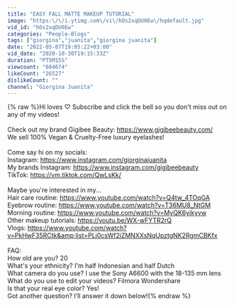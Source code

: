 ```yaml
---
title: "EASY FALL MATTE MAKEUP TUTORIAL"
image: "https:\/\/i.ytimg.com\/vi\/hOs2xqDU0Ew\/hqdefault.jpg"
vid_id: "hOs2xqDU0Ew"
categories: "People-Blogs"
tags: ["giorgina","juanita","giorgina juanita"]
date: "2022-05-07T19:05:22+03:00"
vid_date: "2020-10-30T19:15:33Z"
duration: "PT5M15S"
viewcount: "684674"
likeCount: "26527"
dislikeCount: ""
channel: "Giorgina Juanita"
---
```

{% raw %}Hi loves ♡ Subscribe and click the bell so you don't miss out on any of my videos!<br /><br />Check out my brand Gigibee Beauty: <a rel="nofollow" target="blank" href="https://www.gigibeebeauty.com/">https://www.gigibeebeauty.com/</a><br />We sell 100% Vegan &amp; Cruelty-Free luxury eyelashes!<br /><br />Come say hi on my socials:<br />Instagram: <a rel="nofollow" target="blank" href="https://www.instagram.com/giorginajuanita">https://www.instagram.com/giorginajuanita</a><br />My brands Instagram: <a rel="nofollow" target="blank" href="https://www.instagram.com/gigibeebeauty">https://www.instagram.com/gigibeebeauty</a><br />TikTok: <a rel="nofollow" target="blank" href="https://vm.tiktok.com/QwLsKk/">https://vm.tiktok.com/QwLsKk/</a><br /><br />Maybe you're interested in my...<br />Hair care routine: <a rel="nofollow" target="blank" href="https://www.youtube.com/watch?v=Q4tw_4TOqGA">https://www.youtube.com/watch?v=Q4tw_4TOqGA</a><br />Eyebrow routine: <a rel="nofollow" target="blank" href="https://www.youtube.com/watch?v=T36MU8_NtGM">https://www.youtube.com/watch?v=T36MU8_NtGM</a><br />Morning routine: <a rel="nofollow" target="blank" href="https://www.youtube.com/watch?v=MyQK6yikyvw">https://www.youtube.com/watch?v=MyQK6yikyvw</a><br />Other makeup tutorials: <a rel="nofollow" target="blank" href="https://youtu.be/WX-wFYTR2rQ">https://youtu.be/WX-wFYTR2rQ</a><br />Vlogs: <a rel="nofollow" target="blank" href="https://www.youtube.com/watch?v=PkHwF35RCtk&amp;list=PLj0csWf2iZMNXXsNqUpztgNK2RgmCBKfx">https://www.youtube.com/watch?v=PkHwF35RCtk&amp;list=PLj0csWf2iZMNXXsNqUpztgNK2RgmCBKfx</a><br /><br />FAQ: <br />How old are you? 20 <br />What's your ethnicity? I'm half Indonesian and half Dutch<br />What camera do you use? I use the Sony A6600 with the 18-135 mm lens<br />What do you use to edit your videos? Filmora Wondershare<br />Is that your real eye color? Yes! <br />Got another question? I’ll answer it down below!{% endraw %}
